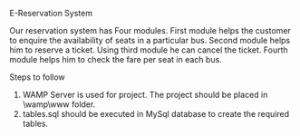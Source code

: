 E-Reservation System

Our reservation system has Four modules. 
First module helps the customer to enquire the availability of seats in a particular bus. 
Second module helps him to reserve a ticket. 
Using third module he can cancel the ticket. 
Fourth module helps him to check the fare per seat in each bus.

Steps to follow
1. WAMP Server is used for project. The project should be placed in \wamp\www folder.
2. tables.sql should be executed in MySql database to create the required tables.
